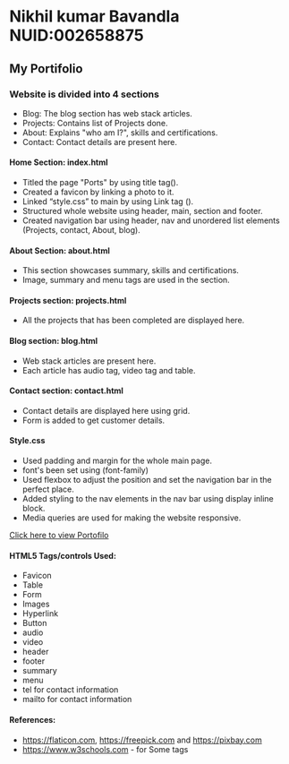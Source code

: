# Nikhil kumar Bavandla NUID:002658875

## My Portifolio 

### Website is divided into 4 sections
* Blog: The blog section has web stack articles.
* Projects: Contains list of Projects done.
* About: Explains "who am I?", skills and certifications.
* Contact: Contact details are present here.

#### Home Section: index.html 	

*   Titled the page "Ports" by using title tag(<title></title>).
*   Created a favicon by linking a photo to it.
*   Linked “style.css” to main by using Link tag (<link rel=“”>).
*   Structured whole website using header, main, section and footer.
*   Created navigation bar using header, nav and unordered list elements (Projects, contact, About, blog). 

#### About Section: about.html

*    This section showcases summary, skills and certifications.
*    Image, summary and menu tags are used in the section.

#### Projects section: projects.html

*    All the projects that has been completed are displayed here.

#### Blog section: blog.html

*    Web stack articles are present here.
*    Each article has audio tag, video tag and table.

#### Contact section: contact.html

*   Contact details are displayed here using grid.
*   Form is added to get customer details.

#### Style.css

*   Used padding and margin for the whole main page.
*   font's been set using (font-family)
*   Used flexbox to adjust the position and set the navigation bar in the perfect place.
*   Added styling to the nav elements in the nav bar using display inline block.
*   Media queries are used for making the website responsive.
   
[Click here to view Portofilo](https://nike1090.github.io/Super-Folio/)

#### HTML5 Tags/controls Used:

* Favicon
* Table
* Form
* Images
* Hyperlink
* Button
* audio
* video
* header
* footer
* summary
* menu
* tel for contact information
* mailto for contact information

#### References:
* https://flaticon.com, https://freepick.com and https://pixbay.com
* https://www.w3schools.com - for Some tags 




